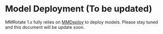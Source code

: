 # Model Deployment (To be updated)

MMRotate 1.x fully relies on [MMDeploy](https://mmdeploy.readthedocs.io/) to deploy models.
Please stay tuned and this document will be update soon.

